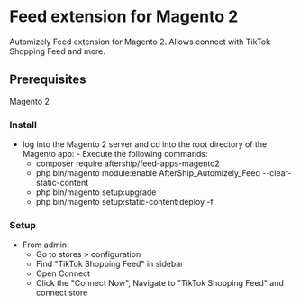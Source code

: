 # Feed extension for Magento 2

Automizely Feed extension for Magento 2. Allows connect with TikTok Shopping Feed and more.

## Prerequisites

Magento 2

### Install

  -  log into the Magento 2 server and cd into the root directory of the Magento app:
    -  Execute the following commands:
      - composer require aftership/feed-apps-magento2
      - php bin/magento module:enable AfterShip_Automizely_Feed --clear-static-content
      - php bin/magento setup:upgrade
      - php bin/magento setup:static-content:deploy -f

### Setup
  - From admin:
    - Go to stores > configuration
    - Find "TikTok Shopping Feed" in sidebar
    - Open Connect
    - Click the "Connect Now", Navigate to "TikTok Shopping Feed" and connect store
